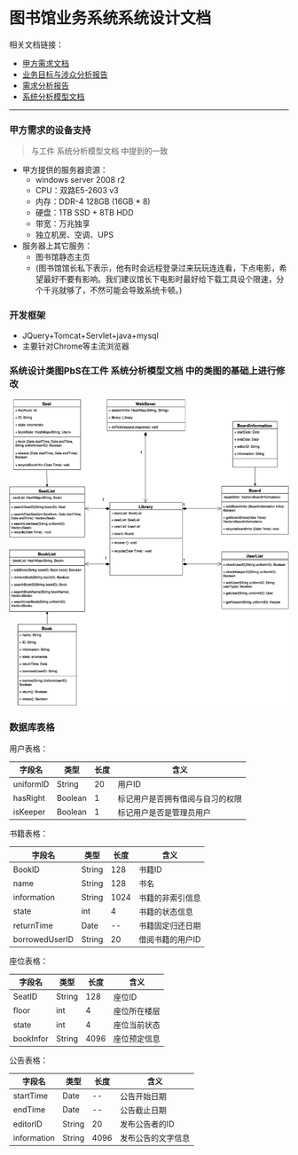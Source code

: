 # 图书馆业务系统系统设计文档

相关文档链接：
*  [甲方需求文档](https://github.com/zhongyehong/oo-homework/blob/740f55bb10169b0eb114bfaa3e26101026b2a190/library.md ) 
*  [业务目标与涉众分析报告](https://github.com/Erutan-pku/oo/blob/86b3b8f7a5e7ceb09f158632ea108a970c3e2ddc/图书馆管理系统业务目标与涉众分析.md)
*  [需求分析报告](https://github.com/Erutan-pku/oo/blob/0782a53d173974d878e14c2c777d8342a6eb784d/图书馆管理系统需求分析报告.md)
*  [系统分析模型文档](https://github.com/Erutan-pku/oo/blob/master/图书馆管理系统系统分析报告.md)

----

### 甲方需求的设备支持

> 与工件 系统分析模型文档 中提到的一致

* 甲方提供的服务器资源：
  * windows server 2008 r2 
  * CPU：双路E5-2603 v3
  * 内存：DDR-4 128GB (16GB * 8)
  * 硬盘：1TB SSD + 8TB HDD
  * 带宽：万兆独享
  * 独立机房、空调、UPS
* 服务器上其它服务：
  * 图书馆静态主页
  * (图书馆馆长私下表示，他有时会远程登录过来玩玩连连看，下点电影，希望最好不要有影响。我们建议馆长下电影时最好给下载工具设个限速，分个千兆就够了，不然可能会导致系统卡顿。)

### 开发框架
* JQuery+Tomcat+Servlet+java+mysql
* 主要针对Chrome等主流浏览器


### 系统设计类图PbS在工件 系统分析模型文档 中的类图的基础上进行修改

![image](https://github.com/Erutan-pku/oo/blob/master/pic/设计类图.png?raw=true)

### 数据库表格

用户表格：

| 字段名       | 类型      | 长度   | 含义               |
| --------- | ------- | ---- | ---------------- |
| uniformID | String  | 20   | 用户ID             |
| hasRight  | Boolean | 1    | 标记用户是否拥有借阅与自习的权限 |
| isKeeper  | Boolean | 1    | 标记用户是否是管理员用户     |

书籍表格：

| 字段名            | 类型     | 长度   | 含义        |
| -------------- | ------ | ---- | --------- |
| BookID         | String | 128  | 书籍ID      |
| name           | String | 128  | 书名        |
| information    | String | 1024 | 书籍的非索引信息  |
| state          | int    | 4    | 书籍的状态信息   |
| returnTime     | Date   | --   | 书籍固定归还日期  |
| borrowedUserID | String | 20   | 借阅书籍的用户ID |

座位表格：

| 字段名       | 类型     | 长度   | 含义     |
| --------- | ------ | ---- | ------ |
| SeatID    | String | 128  | 座位ID   |
| floor     | int    | 4    | 座位所在楼层 |
| state     | int    | 4    | 座位当前状态 |
| bookInfor | String | 4096 | 座位预定信息 |

公告表格：

| 字段名         | 类型     | 长度   | 含义        |
| ----------- | ------ | ---- | --------- |
| startTime   | Date   | --   | 公告开始日期    |
| endTime     | Date   | --   | 公告截止日期    |
| editorID    | String | 20   | 发布公告者的ID  |
| information | String | 4096 | 发布公告的文字信息 |





